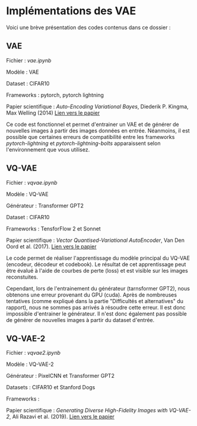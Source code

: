 # Implémentations des VAE

Voici une brève présentation des codes contenus dans ce dossier :

## VAE

Fichier : _vae.ipynb_

Modèle : VAE

Dataset : CIFAR10

Frameworks : pytorch, pytorch lightning

Papier scientifique : _Auto-Encoding Variational Bayes_, Diederik P. Kingma, Max Welling (2014) [Lien vers le papier](https://arxiv.org/abs/1312.6114)

Ce code est fonctionnel et permet d'entrainer un VAE et de générer de nouvelles images à partir des images données en entrée.
Néanmoins, il est possible que certaines erreurs de compatibilité entre les frameworks _pytorch-lightning_ et _pytorch-lightning-bolts_ apparaissent selon l'environnement que vous utilisez.

## VQ-VAE

Fichier : _vqvae.ipynb_

Modèle : VQ-VAE

Générateur : Transformer GPT2

Dataset : CIFAR10

Frameworks : TensforFlow 2 et Sonnet

Papier scientifique : _Vector Quantised-Variational AutoEncoder_, Van Den Oord et al. (2017). [Lien vers le papier](https://arxiv.org/abs/1711.00937)

Le code permet de réaliser l'apprentissage du modèle principal du VQ-VAE (encodeur, décodeur et codebook). Le résultat de cet apprentissage peut être évalué à l'aide
de courbes de perte (loss) et est visible sur les images reconstuites.

Cependant, lors de l'entrainement du générateur (tarnsformer GPT2), nous obtenons une erreur provenant du GPU (cuda). Après de nombreuses tentatives (comme expliqué dans la partie "Difficultés et alternatives" du rapport), nous ne sommes pas arrivés à résoudre cette erreur. Il est donc impossible d'entrainer le générateur. Il n'est donc également pas possible de générer de nouvelles images à partir du dataset d'entrée.

## VQ-VAE-2

Fichier : _vqvae2.ipynb_

Modèle : VQ-VAE-2

Générateur : PixelCNN et Transformer GPT2

Datasets : CIFAR10 et Stanford Dogs

Frameworks :

Papier scientifique : _Generating Diverse High-Fidelity Images with VQ-VAE-2_, Ali Razavi et al. (2019). [Lien vers le papier](https://arxiv.org/abs/1906.00446)


